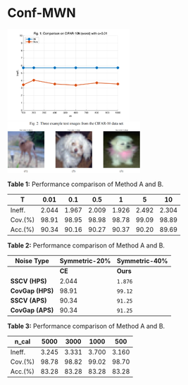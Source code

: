 # Conf-MWN

<img src="https://github.com/yingliu0617/Conf-MWN/raw/main/cifar10n_m.png" width="55%">

<img src="https://github.com/yingliu0617/Conf-MWN/raw/main/test_example.png" width="60%">


**Table 1:** Performance comparison of Method A and B.

| T | 0.01 | 0.1 | 0.5 | 1 | 5 | 10 |
|------------|----------|----------|----------|----------|----------|----------|
| Ineff.  | 2.044     | 1.967    | 2.009    | 1.926     | 2.492    | 2.304     |
| Cov.(%)  | 98.91     | 98.95    | 98.98    | 98.78     | 99.09     | 98.89    |
| Acc.(%)   | 90.34     | 90.16     | 90.27     | 90.37     | 90.20     | 89.69     |


**Table 2:** Performance comparison of Method A and B.

| Noise Type       | Symmetric-20%       | Symmetric-40%       |
|------------------|---------------------|---------------------|
|                  | **CE**    | **Ours**  |
| **SSCV (HPS)**   | 2.044     | `1.876`   |    
| **CovGap (HPS)** | 98.91     | `99.12`   |     
| **SSCV (APS)**   | 90.34     | `91.25`   | 
| **CovGap (APS)** | 90.34     | `91.25`   |  


**Table 3:** Performance comparison of Method A and B.

| n_cal |5000 | 3000 | 1000 | 500 |
|------------|----------|----------|----------|----------|
| Ineff.  | 3.245     | 3.331    | 3.700    | 3.160     |
| Cov.(%)  | 98.78     | 98.82    | 99.02    | 98.70     | 
| Acc.(%)   |83.28     | 83.28     | 83.28     | 83.28     |
